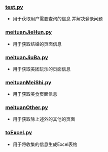 ### [test.py](test.py)

- 用于获取用户需要查询的信息 并解决登录问题

### [meituanJieHun.py](meituanJieHun.py)

- 用于获取结婚的页面信息

###  [meituanJiuBa.py](meituanJiuBa.py)

- 用于获取美团玩乐的页面信息

### [meituanMeiShi.py](meituanMeiShi.py)

- 用于获取美食页面信息

### [meituanOther.py](meituanOther.py)

-  用于获取除上述外的其他的页面

### [toExcel.py ](toExcel.py)

- 用于将收集的信息生成Excel表格

  


